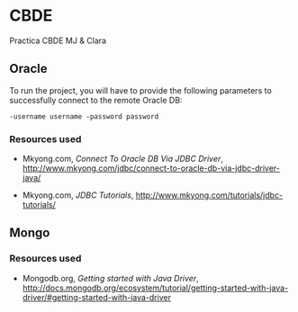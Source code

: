 CBDE
====

Practica CBDE MJ &amp; Clara
  
  

## Oracle

To run the project, you will have to provide the following parameters to successfully connect to the remote Oracle DB:

	-username username -password password



### Resources used

* Mkyong.com, *Connect To Oracle DB Via JDBC Driver*, http://www.mkyong.com/jdbc/connect-to-oracle-db-via-jdbc-driver-java/

* Mkyong.com, *JDBC Tutorials*, http://www.mkyong.com/tutorials/jdbc-tutorials/




## Mongo


### Resources used

* Mongodb.org, *Getting started with Java Driver*, http://docs.mongodb.org/ecosystem/tutorial/getting-started-with-java-driver/#getting-started-with-java-driver